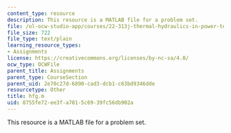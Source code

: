 ```yaml
---
content_type: resource
description: This resource is a MATLAB file for a problem set.
file: /ol-ocw-studio-app/courses/22-313j-thermal-hydraulics-in-power-technology-spring-2007/8755fe72ee3fa7015c6939fc56db902a_hfg.m
file_size: 722
file_type: text/plain
learning_resource_types:
- Assignments
license: https://creativecommons.org/licenses/by-nc-sa/4.0/
ocw_type: OCWFile
parent_title: Assignments
parent_type: CourseSection
parent_uid: 2e70c27d-6890-cad3-dcb1-c63bd9346dde
resourcetype: Other
title: hfg.m
uid: 8755fe72-ee3f-a701-5c69-39fc56db902a
---
```

This resource is a MATLAB file for a problem set.